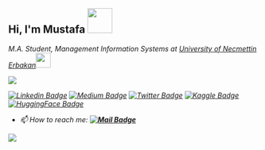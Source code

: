 <h2> Hi, I'm Mustafa <img src="https://media.giphy.com/media/mGcNjsfWAjY5AEZNw6/giphy.gif" width="50"></h2>

<em>M.A. Student, Management Information Systems at <a href="https://erbakan.edu.tr">University of Necmettin Erbakan</a><img src="https://media.giphy.com/media/fYSnHlufseco8Fh93Z/giphy.gif" width="30"></br>
<!--
Artificial Intelligence Specialist at <a href="https://www.simurgai.com">SimurgAI</a><img src="https://media.giphy.com/media/c4ucBxUdcYf0Np1oPo/giphy.gif" width="30"></em>
-->

![](https://komarev.com/ghpvc/?username=xeckot&color=blue&style=plastic?labelColor=dc143c)

[![Linkedin Badge](https://img.shields.io/badge/-MustafaDeveci-blue?style=flat&logo=Linkedin&logoColor=white&link=https://www.linkedin.com/in/mustafadeveci42070/)](https://www.linkedin.com/in/mustafadeveci42070/)
[![Medium Badge](https://img.shields.io/badge/-@MustafaDeveci-000000?style=flat&labelColor=000000&logo=Medium&link=https://medium.com/@_jessicalim)](https://medium.com/@xeckot)
[![Twitter Badge](https://img.shields.io/badge/@MustafaDeveci-1ca0f1?style=flat&labelColor=1ca0f1&logo=twitter&logoColor=white&link=https://twitter.com/xeckot)](https://twitter.com/xeckot)
[![Kaggle Badge](https://img.shields.io/badge/MustafaDeveci-1ca0f1?style=flat&labelColor=1ca0f1&logo=kaggle&logoColor=white&link=https://kaggle.com/xeckot)](https://kaggle.com/xeckot)
[![HuggingFace Badge](https://img.shields.io/badge/MustafaDeveci-yellow?style=flat&labelColor=yellow&logo=huggingface&logoColor=yellow&link=https://huggingface.co/xeckot)](https://huggingface.co/xeckot)

<!--
### Latest YouTube Video 📢
<!-- YOUTUBE-VIDEO-LIST:START -->
<!--
[![YouTube](https://upload.wikimedia.org/wikipedia/commons/thumb/0/09/YouTube_full-color_icon_%282017%29.svg/71px-YouTube_full-color_icon_%282017%29.svg.png)](https://www.youtube.com/watch?v=9B3w16yy_Vg&t=423s)
-->
<!-- YOUTUBE-VIDEO-LIST:END -->
<!--
![](https://img.shields.io/badge/%20Projects-12-brightgreen?labelColor=7D898B)
![](https://img.shields.io/badge/Awards%20%20-4-48D6FF?labelColor=7D898B)
![](https://img.shields.io/badge/Earned%20Certificates-27-AC6EFF?labelColor=7D898B)
-->
<!--
- 🌱 I’m currently learning **PyTorch,Keras and TensorFlow**
- 💭 Ask me about **Artificial Intelligence, Deep Learning, Image Classification and Segmentation**
- -->
- 📫 How to reach me: **[![Mail Badge](https://img.shields.io/badge/mustafadeveci42070@gmail.com-c14438?style=for-the-badge&logo=Gmail&logoColor=white&link=mailto:mustafadeveci42070@gmail.com)](mailto:mustafadeveci42070@gmail.com)**

<img align='center' src="https://github-readme-stats.vercel.app/api?username=xeckot&show_icons=true">

<!--
<p align="left">
   <img src="https://www.vectorlogo.zone/logos/tensorflow/tensorflow-icon.svg" alt="tensorflow" width="60" height="60"/>
    <img src="https://upload.wikimedia.org/wikipedia/commons/c/c9/Keras_Logo.jpg" alt="keras" width="60" height="60"/>
  <img src="https://www.vectorlogo.zone/logos/pytorch/pytorch-icon.svg" alt="pytorch" width="60" height="60"/>
  <img src="https://www.vectorlogo.zone/logos/opencv/opencv-icon.svg" alt="opencv" width="60" height="60"/>
   <img src="https://www.vectorlogo.zone/logos/numpy/numpy-icon.svg" alt="numpy" width="60" height="60"/>
   <img src="https://github.com/simple-icons/simple-icons/blob/master/icons/pandas.svg" alt="pandas" width="60" height="60"/>
</p>
<p><img align="center" src="https://github-readme-stats.vercel.app/api?username=xeckotshow_icons=true" alt="xeckot" /></p>
-->

<!--

Mertin kisim

<img align='right' src="https://github-readme-stats.vercel.app/api?username=xeckot&show_icons=true">

# Merhaba, ben Mustafa! 
<p align="left"> <img src="https://komarev.com/ghpvc/?username=xeckot" alt="xeckot" /> </p>

[![](https://img.shields.io/twitter/follow/xeckot?style=social)](https://www.twitter.com/xeckot)
[![](https://img.shields.io/github/followers/xeckot?style=social)](https://www.github.com/xeckot)


[![](https://img.shields.io/badge/youtube-%23FF0000.svg?&style=for-the-badge&logo=youtube&logoColor=white")](https://www.youtube.com/xeckot)
[![](https://img.shields.io/badge/twitter-%231DA1F2.svg?&style=for-the-badge&logo=twitter&logoColor=white)](https://www.twitter.com/xeckot)
[![](https://img.shields.io/badge/linkedin-%230077B5.svg?&style=for-the-badge&logo=linkedin&logoColor=white)](https://www.linkedin.com/in/mustafadeveci42070/)
[![](https://img.shields.io/badge/medium-%2312100E.svg?&style=for-the-badge&logo=medium&logoColor=white)](https://medium.com/@xeckot)
[![](https://img.shields.io/badge/instagram-%23E4405F.svg?&style=for-the-badge&logo=instagram&logoColor=white)](https://instagram.com/dvcmstf)
[![Mail Badge](https://img.shields.io/badge/mustafadeveci42070@gmail.com-c14438?style=for-the-badge&logo=Gmail&logoColor=white&link=mailto:mustafadeveci42070@gmail.com)](mailto:mustafadeveci42070@gmail.com)
-->



